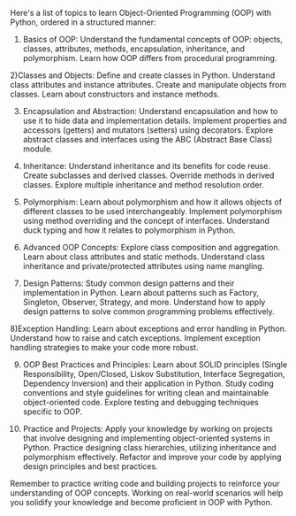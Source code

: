 Here's a list of topics to learn Object-Oriented Programming (OOP) with Python, ordered in a structured manner:

1) Basics of OOP:
	Understand the fundamental concepts of OOP: objects, classes, attributes, methods, encapsulation, inheritance, and polymorphism.
	Learn how OOP differs from procedural programming.
	
2)Classes and Objects:
	Define and create classes in Python.
	Understand class attributes and instance attributes.
	Create and manipulate objects from classes.
	Learn about constructors and instance methods.

3) Encapsulation and Abstraction:
	Understand encapsulation and how to use it to hide data and implementation details.
	Implement properties and accessors (getters) and mutators (setters) using decorators.
	Explore abstract classes and interfaces using the ABC (Abstract Base Class) module.

4) Inheritance:
	Understand inheritance and its benefits for code reuse.
	Create subclasses and derived classes.
	Override methods in derived classes.
	Explore multiple inheritance and method resolution order.

5) Polymorphism:
	Learn about polymorphism and how it allows objects of different classes to be used interchangeably.
	Implement polymorphism using method overriding and the concept of interfaces.
	Understand duck typing and how it relates to polymorphism in Python.

6) Advanced OOP Concepts:
	Explore class composition and aggregation.
	Learn about class attributes and static methods.
	Understand class inheritance and private/protected attributes using name mangling.

7) Design Patterns:
	Study common design patterns and their implementation in Python.
	Learn about patterns such as Factory, Singleton, Observer, Strategy, and more.
	Understand how to apply design patterns to solve common programming problems effectively.

8)Exception Handling:
	Learn about exceptions and error handling in Python.
	Understand how to raise and catch exceptions.
	Implement exception handling strategies to make your code more robust.

9) OOP Best Practices and Principles:
	Learn about SOLID principles (Single Responsibility, Open/Closed, Liskov Substitution, Interface Segregation, Dependency Inversion) 		and their application in Python.
	Study coding conventions and style guidelines for writing clean and maintainable object-oriented code.
	Explore testing and debugging techniques specific to OOP.

10) Practice and Projects:
	Apply your knowledge by working on projects that involve designing and implementing object-oriented systems in Python.
	Practice designing class hierarchies, utilizing inheritance and polymorphism effectively.
	Refactor and improve your code by applying design principles and best practices.

Remember to practice writing code and building projects to reinforce your understanding of OOP concepts. Working on real-world scenarios will help you solidify your knowledge and become proficient in OOP with Python.